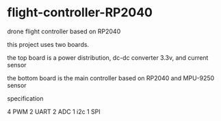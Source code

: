 # flight-controller-RP2040

drone flight controller based on RP2040

this project uses two boards.

the top board is a power distribution, dc-dc converter 3.3v, and current sensor

the bottom board is the main controller based on RP2040 and MPU-9250 sensor

specification

4 PWM
2 UART 
2 ADC
1 i2c
1 SPI
